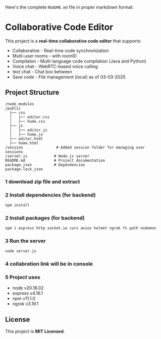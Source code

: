 Here's the complete `README.md` file in proper markdown format:  

# Collaborative Code Editor

This project is a **real-time collaborative code editor** that supports:
- Collaborative - Real-time code synchronization
- Mutli-user rooms - with roomID
- Compilaton - Multi-language code compilation (Java and Python)
- Voice chat - WebRTC-based voice calling  
- text chat - Chat box between
- Save code - File management (local)
as of 03-03-2025

## Project Structure
```
/node_modules
/public
  ├── css
  │   ├── editor.css  
  │   ├── home.css  
  ├── js       
  │   ├── editor.js
  │   ├── home.js  
  ├── editor.html
  ├── home.html
/session               # Added session folder for managing user sessions
/server.js            # Node.js server
README.md             # Project documentation
package.json          # Dependencies
package-lock.json
```

### 1 download zip file and extract

### 2️ Install dependencies (for backend)
```sh
npm install
```
### 2️ Install packages (for backend)
```sh
npm i express http socket.io cors axios helmet ngrok fs path nodemon
```

### 3️ Run the server
```sh
node server.js
```
### 4 collabration link will be in console

### 5 Project uses 
- node v20.18.02
- express v4.16.1
- npm v11.1.0
- ngrok v3.19.1

## License
This project is **MIT Licensed**.
